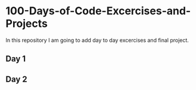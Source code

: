 # 100-Days-of-Code-Excercises-and-Projects
In this repository I  am going to add day to day excercises and final project.
## Day 1 
## Day 2
